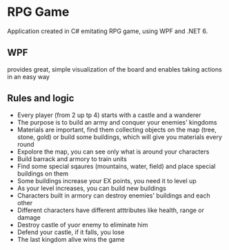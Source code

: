# RPG Game
Application created in C# emitating RPG game, using WPF and .NET 6.

## WPF
provides great, simple visualization of the board and enables taking actions in an easy way

## Rules and logic
- Every player (from 2 up tp 4) starts with a castle and a wanderer
- The purpose is to build an army and conquer your enemies' kingdoms
- Materials are important, find them collecting objects on the map (tree, stone, gold) or build some buildings, which will give you materials every round
- Expolore the map, you can see only what is around your characters
- Build barrack and armory to train units
- Find some special sqaures (mountains, water, field) and place special buildings on them
- Some buildings increase your EX points, you need it to level up
- As your level increases, you can build new buildings
- Characters built in armory can destroy enemies' buildings and each other
- Different characters have different atttributes like health, range or damage
- Destroy castle of yuor enemy to eliminate him
- Defend your castle, if it falls, you lose
- The last kingdom alive wins the game



